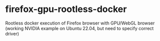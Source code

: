 # firefox-gpu-rootless-docker
Rootless docker execution of Firefox browser with GPU/WebGL browser (working NVIDIA example on Ubuntu 22.04, but need to specify correct driver)
